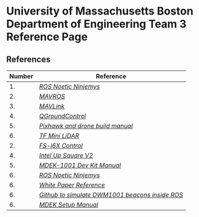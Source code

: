 # University of Massachusetts Boston Department of Engineering Team 3 Reference Page

## References

| Number | Reference 
| --- | --- | 
| 1. | [*ROS Noetic Ninjemys*](https://wiki.ros.org/noetic)
| 2. | [*MAVROS*](https://docs.px4.io/main/en/ros/mavros_installation.html)
| 3. | [*MAVLink*](https://mavlink.io/en/)
| 4. | [*QGroundControl*](https://github.com/mavlink/qgroundcontrol)
| 5. | [*Pixhawk and drone build manual*](https://docs.px4.io/main/en/assembly/quick_start_pixhawk.html)
| 6. | [*TF Mini LiDAR*](https://cdn.sparkfun.com/assets/5/e/4/7/b/benewake-tfmini-datasheet.pdf)
| 2. | [*FS-i6X Control*](https://static1.squarespace.com/static/5bc852d6b9144934c40d499c/t/5d6f66305487dc0001e34939/1567581800555/FS-i6X+User+manual+20160817.pdf)
| 4. | [*Intel Up Square V2*](https://downloads.up-community.org/download/up-squared-v2-user-manual/)
| 5. | [*MDEK-1001 Dev Kit Manual*](https://www.qorvo.com/products/d/da008479)
| 6. | [*ROS Noetic Ninjemys*](https://wiki.ros.org/noetic)
| 6. | [*White Paper Reference*](https://browse.arxiv.org/pdf/2003.04380.pdf)
| 6. | [*Github to simulate DWM1001 beacons inside ROS*](https://browse.arxiv.org/pdf/2003.04380.pdf)
| 6. | [*MDEK Setup Manual*](https://github.com/mchang-13/uwb-beacon/blob/main/README.md.txt)


